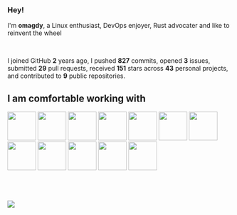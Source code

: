 ### Hey!


I'm **omagdy**, a Linux enthusiast, DevOps enjoyer, Rust advocater and like to reinvent the wheel


<br>

I joined GitHub **2** years ago, I pushed **827** commits, opened **3** issues, submitted **29** pull requests, received **151** stars across **43** personal projects, and contributed to **9** public repositories.

## I am comfortable working with


<img width="64" height="64" src="https://github.com/omagdy7/omagdy7/assets/99906646/3893abe2-780b-4545-9082-0c7ca885174b">
<img width="64" height="64" src="https://github.com/omagdy7/omagdy7/assets/99906646/64bd0080-1d1b-44b8-a53d-4af1b556182b">
<img width="64" height="64" src="https://github.com/omagdy7/omagdy7/assets/99906646/836d16cd-b34b-41a1-b9d4-4b1418670a7e">
<img width="64" height="64" src="https://github.com/omagdy7/omagdy7/assets/99906646/cf7b5d51-a247-4fcd-b276-840e494cde02">
<img width="64" height="64" src="https://github.com/omagdy7/omagdy7/assets/99906646/ca5bda30-64e5-494f-9381-fe0b3bcf6ffd">
<img width="64" height="64" src="https://github.com/omagdy7/omagdy7/assets/99906646/9539673c-11cc-4d9b-af0e-8ef10c967464">
<img width="64" height="64" src="https://github.com/omagdy7/omagdy7/assets/99906646/34c6dc83-0ba7-42e8-8159-f2472882241f">
<img width="64" height="64" src="https://github.com/omagdy7/omagdy7/assets/99906646/fc8c47fe-cbc7-4776-bee7-5530035ebc40">
<img width="64" height="64" src="https://github.com/omagdy7/omagdy7/assets/99906646/76a71767-923d-4c58-9ac5-105c2a15563e">
<img width="64" height="64" src="https://github.com/omagdy7/omagdy7/assets/99906646/15d503d0-0249-4397-9041-405e54b85fa0">
<img width="64" height="64" src="https://github.com/omagdy7/omagdy7/assets/99906646/2a0667f7-138f-473c-be57-fddacdb12336">
<img width="64" height="64" src="https://github.com/omagdy7/omagdy7/assets/99906646/dd58a748-8e6a-4827-aa2d-4fb7169e448f">
<br> 
<br> 
<br> 
<br> 

![](https://api.githubtrends.io/user/svg/omagdy7/langs?time_range=one_year&theme=dark)
